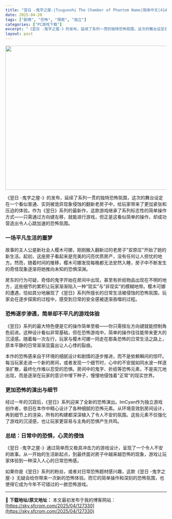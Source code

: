 ```yaml
---
title: "翌日 -鬼字之屋-|Tsugunohi The Chamber of Phantom Name|简体中文|414M"
date: 2025-04-20
tags: ["剧情", "恐怖", "探索", "独立"]
categories: ["PC游戏下载"]
excerpt: "《翌日 -鬼字之屋-》的发布，延续了系列一贯的独特恐怖氛围，这次的舞台设定在一个看似普通、实则被诡异现象侵蚀的翻新老房子中，给玩家带来了更加紧张和压迫的体验。作为《翌日》系列的最新作，这款游戏继承了系列标志性的简单操作方式——只需通过方向键左移，就能进行游戏，但正是这看似简单的操作，却成功营造出令人&hellip;"
layout: post
---
```


<img class="aligncenter size-full wp-image-127331" src="https://sky.sfcrom.com/wp-content/uploads/2025/04/2025042009553019.webp" alt="" width="800" height="450" />

《翌日 -鬼字之屋-》的发布，延续了系列一贯的独特恐怖氛围，这次的舞台设定在一个看似普通、实则被诡异现象侵蚀的翻新老房子中，给玩家带来了更加紧张和压迫的体验。作为《翌日》系列的最新作，这款游戏继承了系列标志性的简单操作方式——只需通过方向键左移，就能进行游戏，但正是这看似简单的操作，却成功营造出令人心跳加速的恐怖氛围。
<h3>一场平凡生活的噩梦</h3>
故事的主人公是新社会人樱木可娜，刚刚搬入翻新过的老房子"𡚴原庄"开始了她的新生活。起初，这座房子看起来是完美的闪亮优质房产，没有任何让人担忧的地方。然而，随着时间的推移，樱木可娜发现每晚都无法安然入睡，房子中不断发生的奇怪现象逐渐将她推向未知的恐惧深渊。

房东的行为可疑，奇怪的鬼字开始在房间中出现，甚至有折纸物品出现在不明的地方，这些细节的累积让玩家渐渐陷入一种“现实”与“非现实”的模糊地带。樱木可娜的遭遇，恰如其分地展现了《翌日》系列所擅长的日常生活被侵蚀的恐怖氛围，玩家会在逐步探索的过程中，感受到日常的安全感被逐渐吞噬的过程。
<h3>恐怖逐步渗透，简单却不平凡的游戏体验</h3>
《翌日》系列的最大特色便是它的操作简单至极——你只需按左方向键就能控制角色前进。这种设计看似非常基础，但在恐怖游戏中，简单的操作往往能带来更大的沉浸感。随着每一次左行，玩家与樱木可娜一同走在那条恐怖的日常生活之路上，原本平静的日常渐渐显露出让人心悸的裂痕。

本作的恐怖感来自于环境的细腻设计和剧情的逐步推进，而不是依赖瞬间的惊吓。每当玩家走进一个新的房间，或者发现一个细节时，心中的不安就如同水波一样逐渐扩散，最终化作难以忍受的恐惧。房间中的鬼字、折纸等恐怖元素，不是突兀地出现，而是逐渐在玩家的意识中埋下种子，慢慢地侵蚀着“正常”的现实世界。
<h3>更加恐怖的演出与细节</h3>
经过一年的沉寂后，《翌日》系列迎来了全新的恐怖演出。ImCyan作为独立游戏创作者，依旧在本作中精心设计了各种细腻的恐怖元素。从环境音效到房间设计，再到细节上的渲染，所有的构建都深深植入了令人不安的氛围。这些元素不仅强化了游戏的沉浸感，也让玩家更容易与主角的恐惧产生共鸣。
<h3>总结：日常中的恐惧，心灵的侵蚀</h3>
《翌日 -鬼字之屋-》通过简单而又极具冲击力的游戏设计，呈现了一个令人不安的故事。从一开始的生活新起点，到最终面对房子中越来越恐怖的现象，游戏让玩家体验到一种深入人心的日常恐怖感。

如果你是《翌日》系列的粉丝，或者对日常恐怖题材感兴趣，这款《翌日 -鬼字之屋-》无疑会给你带来一次新的恐怖体验。而它的简单操作和深刻的恐怖氛围，也使得它成为今年不可错过的一款恐怖游戏。

---
📖 **下载地址/原文地址：** 本文最初发布于我的博客网站：[https://sky.sfcrom.com/2025/04/127330](https://sky.sfcrom.com/2025/04/127330)
